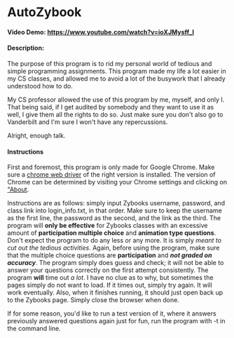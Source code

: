# AutoZybook
#### Video Demo:  <https://www.youtube.com/watch?v=ioXJMysff_I>
#### Description: 
The purpose of this program is to rid my personal world of tedious and simple programming assignments. This program made my life a lot easier in my CS classes, and allowed me to avoid a lot of the busywork that I already understood how to do.

My CS professor allowed the use of this program by me, myself, and only I. That being said, if I get audited by somebody and they want to use it as well, I give them all the rights to do so. Just make sure you don't also go to Vanderbilt and I'm sure I won't have any repercussions.

Alright, enough talk.

#### Instructions
First and foremost, this program is only made for Google Chrome. Make sure a [chrome web driver](https://chromedriver.chromium.org/downloads) of the right version is installed. The version of Chrome can be determined by visiting your Chrome settings and clicking on ["About](chrome://settings/help).

Instructions are as follows: simply input Zybooks username, password, and class link into login_info.txt, in that order. Make sure to keep the username as the first line, the password as the second, and the link as the third.
The program will **only be effective** for Zybooks classes with an excessive amount of **participation multiple choice** and **animation type questions**. Don't expect the program to do any less or any more. It is simply _meant to cut out the tedious activities_. Again, before using the program, make sure that the multiple choice questions are **participation** and **_not graded on accuracy_**. The program simply does guess and check; it will not be able to answer your questions correctly on the first attempt consistently.
The program **will** time out _a lot_. I have no clue as to why, but sometimes the pages simply do not want to load. If it times out, simply try again. It will work eventually. Also, when it finishes running, it should just open back up to the Zybooks page. Simply close the browser when done. 

If for some reason, you'd like to run a test version of it, where it answers previously answered questions again just for fun, run the program with -t in the command line. 
